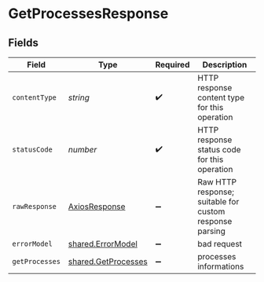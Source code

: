 # GetProcessesResponse


## Fields

| Field                                                      | Type                                                       | Required                                                   | Description                                                |
| ---------------------------------------------------------- | ---------------------------------------------------------- | ---------------------------------------------------------- | ---------------------------------------------------------- |
| `contentType`                                              | *string*                                                   | :heavy_check_mark:                                         | HTTP response content type for this operation              |
| `statusCode`                                               | *number*                                                   | :heavy_check_mark:                                         | HTTP response status code for this operation               |
| `rawResponse`                                              | [AxiosResponse](https://axios-http.com/docs/res_schema)    | :heavy_minus_sign:                                         | Raw HTTP response; suitable for custom response parsing    |
| `errorModel`                                               | [shared.ErrorModel](../../models/shared/errormodel.md)     | :heavy_minus_sign:                                         | bad request                                                |
| `getProcesses`                                             | [shared.GetProcesses](../../models/shared/getprocesses.md) | :heavy_minus_sign:                                         | processes informations                                     |